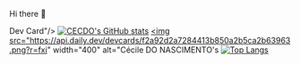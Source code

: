Hi there  🤘

Dev Card"/></a>
[![CECDO's GitHub stats](https://github-readme-stats.vercel.app/api?username=CECDO&theme=vision-friendly-dark&show_icons=true)](https://github.com/CECDO/github-readme-stats)
<a href="https://app.daily.dev/CECDO"><img src="https://api.daily.dev/devcards/f2a92d2a7284413b850a2b5ca2b63963.png?r=fxi" width="400" alt="Cécile DO NASCIMENTO's 
[![Top Langs](https://github-readme-stats.vercel.app/api/top-langs/?username=CECDO&langs_count=5&theme=vision-friendly-dark&show_icons=true)](https://github.com/CECDO/github-readme-stats)

